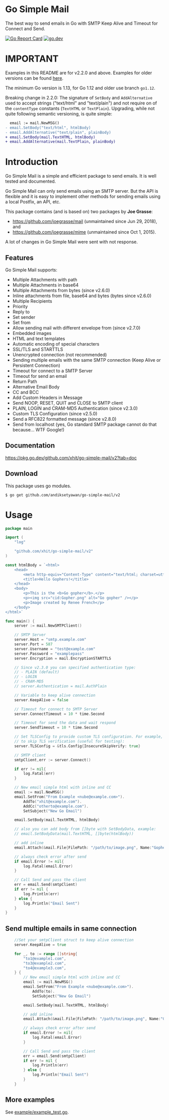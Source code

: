 # Go Simple Mail

The best way to send emails in Go with SMTP Keep Alive and Timeout for Connect and Send.

<a href="https://goreportcard.com/report/github.com/xhit/go-simple-mail/v2"><img src="https://goreportcard.com/badge/github.com/xhit/go-simple-mail" alt="Go Report Card"></a>
<a href="https://pkg.go.dev/github.com/xhit/go-simple-mail/v2?tab=doc"><img src="https://img.shields.io/badge/go.dev-reference-007d9c?logo=go&logoColor=white" alt="go.dev"></a>


# IMPORTANT

Examples in this README are for v2.2.0 and above. Examples for older versions
can be found [here](https://gist.github.com/xhit/54516917473420a8db1b6fff68a21c99).

The minimum Go version is 1.13, for Go 1.12 and older use branch `go1.12`.

Breaking change in 2.2.0: The signature of `SetBody` and `AddAlternative` used
to accept strings ("text/html" and "text/plain") and not require on of the
`contentType` constants (`TextHTML` or `TextPlain`). Upgrading, while not
quite following semantic versioning, is quite simple:

```diff
  email := mail.NewMSG()
- email.SetBody("text/html", htmlBody)
- email.AddAlternative("text/plain", plainBody)
+ email.SetBody(mail.TextHTML, htmlBody)
+ email.AddAlternative(mail.TextPlain, plainBody)
```

# Introduction

Go Simple Mail is a simple and efficient package to send emails. It is well tested and
documented.

Go Simple Mail can only send emails using an SMTP server. But the API is flexible and it
is easy to implement other methods for sending emails using a local Postfix, an API, etc.

This package contains (and is based on) two packages by **Joe Grasse**:

- https://github.com/joegrasse/mail (unmaintained since Jun 29, 2018), and
- https://github.com/joegrasse/mime (unmaintained since Oct 1, 2015).

A lot of changes in Go Simple Mail were sent with not response.

## Features

Go Simple Mail supports:

- Multiple Attachments with path
- Multiple Attachments in base64
- Multiple Attachments from bytes (since v2.6.0)
- Inline attachments from file, base64 and bytes (bytes since v2.6.0)
- Multiple Recipients
- Priority
- Reply to
- Set sender
- Set from
- Allow sending mail with different envelope from (since v2.7.0)
- Embedded images
- HTML and text templates
- Automatic encoding of special characters
- SSL/TLS and STARTTLS
- Unencrypted connection (not recommended)
- Sending multiple emails with the same SMTP connection (Keep Alive or Persistent Connection)
- Timeout for connect to a SMTP Server
- Timeout for send an email
- Return Path
- Alternative Email Body
- CC and BCC
- Add Custom Headers in Message
- Send NOOP, RESET, QUIT and CLOSE to SMTP client
- PLAIN, LOGIN and CRAM-MD5 Authentication (since v2.3.0)
- Custom TLS Configuration (since v2.5.0)
- Send a RFC822 formatted message (since v2.8.0)
- Send from localhost (yes, Go standard SMTP package cannot do that because... WTF Google!)

## Documentation

https://pkg.go.dev/github.com/xhit/go-simple-mail/v2?tab=doc

## Download

This package uses go modules.

```console
$ go get github.com/andiksetyawan/go-simple-mail/v2
```

# Usage

```go
package main

import (
	"log"

	"github.com/xhit/go-simple-mail/v2"
)

const htmlBody = `<html>
	<head>
		<meta http-equiv="Content-Type" content="text/html; charset=utf-8" />
		<title>Hello Gophers!</title>
	</head>
	<body>
		<p>This is the <b>Go gopher</b>.</p>
		<p><img src="cid:Gopher.png" alt="Go gopher" /></p>
		<p>Image created by Renee French</p>
	</body>
</html>`

func main() {
	server := mail.NewSMTPClient()

	// SMTP Server
	server.Host = "smtp.example.com"
	server.Port = 587
	server.Username = "test@example.com"
	server.Password = "examplepass"
	server.Encryption = mail.EncryptionSTARTTLS

	// Since v2.3.0 you can specified authentication type:
	// - PLAIN (default)
	// - LOGIN
	// - CRAM-MD5
	// server.Authentication = mail.AuthPlain

	// Variable to keep alive connection
	server.KeepAlive = false

	// Timeout for connect to SMTP Server
	server.ConnectTimeout = 10 * time.Second

	// Timeout for send the data and wait respond
	server.SendTimeout = 10 * time.Second

	// Set TLSConfig to provide custom TLS configuration. For example,
	// to skip TLS verification (useful for testing):
	server.TLSConfig = &tls.Config{InsecureSkipVerify: true}

	// SMTP client
	smtpClient,err := server.Connect()

	if err != nil{
		log.Fatal(err)
	}

	// New email simple html with inline and CC
	email := mail.NewMSG()
	email.SetFrom("From Example <nube@example.com>").
		AddTo("xhit@example.com").
		AddCc("otherto@example.com").
		SetSubject("New Go Email")

	email.SetBody(mail.TextHTML, htmlBody)

	// also you can add body from []byte with SetBodyData, example:
	// email.SetBodyData(mail.TextHTML, []byte(htmlBody))

	// add inline
	email.Attach(&mail.File{FilePath: "/path/to/image.png", Name:"Gopher.png", Inline: true})

	// always check error after send
	if email.Error != nil{
		log.Fatal(email.Error)
	}

	// Call Send and pass the client
	err = email.Send(smtpClient)
	if err != nil {
		log.Println(err)
	} else {
		log.Println("Email Sent")
	}
}
```

## Send multiple emails in same connection

```go
	//Set your smtpClient struct to keep alive connection
	server.KeepAlive = true

	for _, to := range []string{
		"to1@example1.com",
		"to3@example2.com",
		"to4@example3.com",
	} {
		// New email simple html with inline and CC
		email := mail.NewMSG()
		email.SetFrom("From Example <nube@example.com>").
			AddTo(to).
			SetSubject("New Go Email")

		email.SetBody(mail.TextHTML, htmlBody)

		// add inline
		email.Attach(&mail.File{FilePath: "/path/to/image.png", Name:"Gopher.png", Inline: true})

		// always check error after send
		if email.Error != nil{
			log.Fatal(email.Error)
		}

		// Call Send and pass the client
		err = email.Send(smtpClient)
		if err != nil {
			log.Println(err)
		} else {
			log.Println("Email Sent")
		}
	}
```

## More examples

See [example/example_test.go](example/example_test.go).
